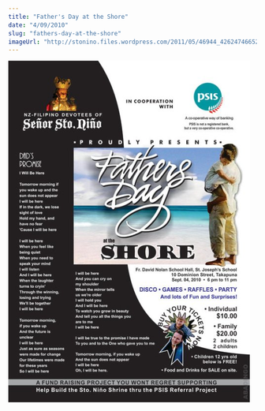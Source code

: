 ```yaml
---
title: "Father's Day at the Shore"
date: "4/09/2010"
slug: "fathers-day-at-the-shore"
imageUrl: "http://stonino.files.wordpress.com/2011/05/46944_426247466522_225601086522_5121072_1887626_n2.jpg?resize=490%2C693"
---
```


[![](assets\images\46944_426247466522_225601086522_5121072_1887626_n2.jpg "46944_426247466522_225601086522_5121072_1887626_n(2)")](http://stonino.files.wordpress.com/2011/05/46944_426247466522_225601086522_5121072_1887626_n2.jpg)